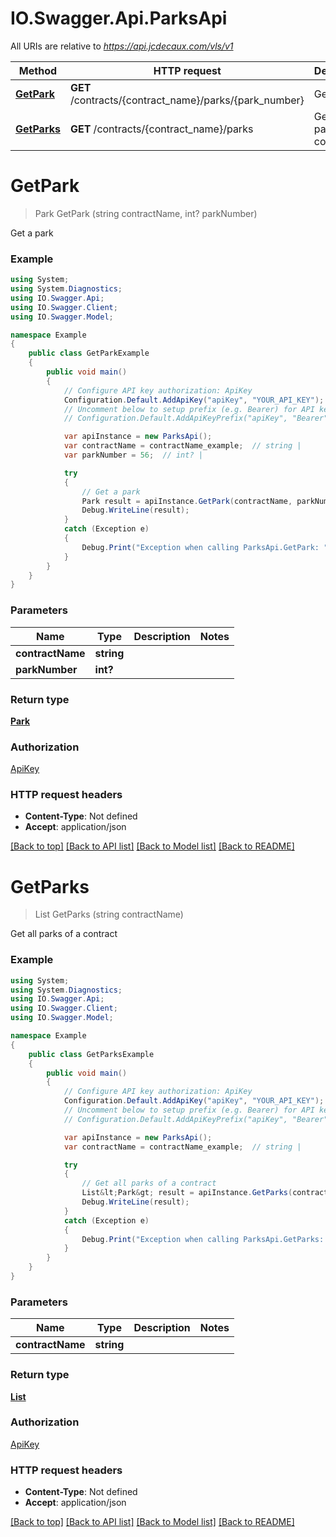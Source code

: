 # IO.Swagger.Api.ParksApi

All URIs are relative to *https://api.jcdecaux.com/vls/v1*

Method | HTTP request | Description
------------- | ------------- | -------------
[**GetPark**](ParksApi.md#getpark) | **GET** /contracts/{contract_name}/parks/{park_number} | Get a park
[**GetParks**](ParksApi.md#getparks) | **GET** /contracts/{contract_name}/parks | Get all parks of a contract

<a name="getpark"></a>
# **GetPark**
> Park GetPark (string contractName, int? parkNumber)

Get a park

### Example
```csharp
using System;
using System.Diagnostics;
using IO.Swagger.Api;
using IO.Swagger.Client;
using IO.Swagger.Model;

namespace Example
{
    public class GetParkExample
    {
        public void main()
        {
            // Configure API key authorization: ApiKey
            Configuration.Default.AddApiKey("apiKey", "YOUR_API_KEY");
            // Uncomment below to setup prefix (e.g. Bearer) for API key, if needed
            // Configuration.Default.AddApiKeyPrefix("apiKey", "Bearer");

            var apiInstance = new ParksApi();
            var contractName = contractName_example;  // string | 
            var parkNumber = 56;  // int? | 

            try
            {
                // Get a park
                Park result = apiInstance.GetPark(contractName, parkNumber);
                Debug.WriteLine(result);
            }
            catch (Exception e)
            {
                Debug.Print("Exception when calling ParksApi.GetPark: " + e.Message );
            }
        }
    }
}
```

### Parameters

Name | Type | Description  | Notes
------------- | ------------- | ------------- | -------------
 **contractName** | **string**|  | 
 **parkNumber** | **int?**|  | 

### Return type

[**Park**](Park.md)

### Authorization

[ApiKey](../README.md#ApiKey)

### HTTP request headers

 - **Content-Type**: Not defined
 - **Accept**: application/json

[[Back to top]](#) [[Back to API list]](../README.md#documentation-for-api-endpoints) [[Back to Model list]](../README.md#documentation-for-models) [[Back to README]](../README.md)
<a name="getparks"></a>
# **GetParks**
> List<Park> GetParks (string contractName)

Get all parks of a contract

### Example
```csharp
using System;
using System.Diagnostics;
using IO.Swagger.Api;
using IO.Swagger.Client;
using IO.Swagger.Model;

namespace Example
{
    public class GetParksExample
    {
        public void main()
        {
            // Configure API key authorization: ApiKey
            Configuration.Default.AddApiKey("apiKey", "YOUR_API_KEY");
            // Uncomment below to setup prefix (e.g. Bearer) for API key, if needed
            // Configuration.Default.AddApiKeyPrefix("apiKey", "Bearer");

            var apiInstance = new ParksApi();
            var contractName = contractName_example;  // string | 

            try
            {
                // Get all parks of a contract
                List&lt;Park&gt; result = apiInstance.GetParks(contractName);
                Debug.WriteLine(result);
            }
            catch (Exception e)
            {
                Debug.Print("Exception when calling ParksApi.GetParks: " + e.Message );
            }
        }
    }
}
```

### Parameters

Name | Type | Description  | Notes
------------- | ------------- | ------------- | -------------
 **contractName** | **string**|  | 

### Return type

[**List<Park>**](Park.md)

### Authorization

[ApiKey](../README.md#ApiKey)

### HTTP request headers

 - **Content-Type**: Not defined
 - **Accept**: application/json

[[Back to top]](#) [[Back to API list]](../README.md#documentation-for-api-endpoints) [[Back to Model list]](../README.md#documentation-for-models) [[Back to README]](../README.md)
